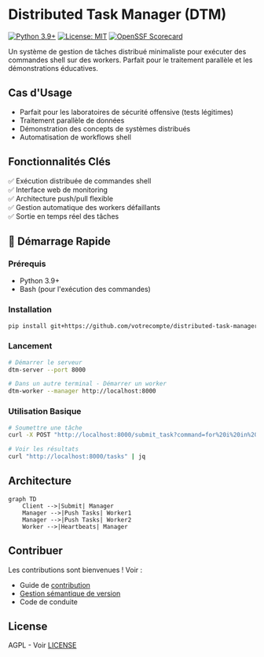 # Distributed Task Manager (DTM)

[![Python 3.9+](https://img.shields.io/badge/python-3.9+-blue.svg)](https://www.python.org/downloads/)
[![License: MIT](https://img.shields.io/badge/License-MIT-yellow.svg)](https://opensource.org/licenses/MIT)
[![OpenSSF Scorecard](https://api.securityscorecards.dev/projects/github.com/votrecompte/distributed-task-manager/badge)](https://securityscorecards.dev/viewer/?uri=github.com/votrecompte/distributed-task-manager)

Un système de gestion de tâches distribué minimaliste pour exécuter des commandes shell sur des workers. Parfait pour le traitement parallèle et les démonstrations éducatives.


## Cas d'Usage
- Parfait pour les laboratoires de sécurité offensive (tests légitimes)
- Traitement parallèle de données
- Démonstration des concepts de systèmes distribués
- Automatisation de workflows shell

## Fonctionnalités Clés
✅ Exécution distribuée de commandes shell  
✅ Interface web de monitoring  
✅ Architecture push/pull flexible  
✅ Gestion automatique des workers défaillants  
✅ Sortie en temps réel des tâches  

## 🚀 Démarrage Rapide

### Prérequis
- Python 3.9+
- Bash (pour l'exécution des commandes)

### Installation
```bash
pip install git+https://github.com/votrecompte/distributed-task-manager.git
```

### Lancement
```bash
# Démarrer le serveur
dtm-server --port 8000

# Dans un autre terminal - Démarrer un worker
dtm-worker --manager http://localhost:8000
```

### Utilisation Basique
```bash
# Soumettre une tâche
curl -X POST "http://localhost:8000/submit_task?command=for%20i%20in%20{1..5}%3B%20do%20echo%20%22Step%20%24i%22%3B%20sleep%201%3B%20done"

# Voir les résultats
curl "http://localhost:8000/tasks" | jq
```

## Architecture
```
graph TD
    Client -->|Submit| Manager
    Manager -->|Push Tasks| Worker1
    Manager -->|Push Tasks| Worker2
    Worker -->|Heartbeats| Manager
```

## Contribuer
Les contributions sont bienvenues ! Voir :

- Guide de [contribution](CONTRIBUTING.md)
- [Gestion sémantique de version](https://semver.org/lang/fr/)
- Code de conduite

## License
AGPL - Voir [LICENSE](LICENSE)